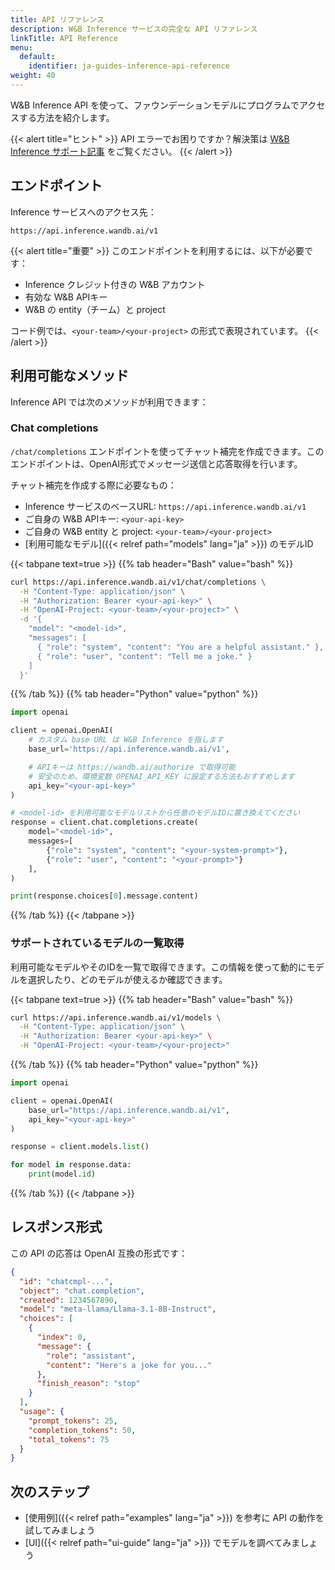 ```yaml
---
title: API リファレンス
description: W&B Inference サービスの完全な API リファレンス
linkTitle: API Reference
menu:
  default:
    identifier: ja-guides-inference-api-reference
weight: 40
---
```


W&B Inference API を使って、ファウンデーションモデルにプログラムでアクセスする方法を紹介します。

{{< alert title="ヒント" >}}
API エラーでお困りですか？解決策は [W&B Inference サポート記事](/support/inference/) をご覧ください。
{{< /alert >}}

## エンドポイント

Inference サービスへのアクセス先：

```plaintext
https://api.inference.wandb.ai/v1
```

{{< alert title="重要" >}}
このエンドポイントを利用するには、以下が必要です：
- Inference クレジット付きの W&B アカウント
- 有効な W&B APIキー
- W&B の entity（チーム）と project

コード例では、`<your-team>/<your-project>` の形式で表現されています。
{{< /alert >}}

## 利用可能なメソッド

Inference API では次のメソッドが利用できます：

### Chat completions

`/chat/completions` エンドポイントを使ってチャット補完を作成できます。このエンドポイントは、OpenAI形式でメッセージ送信と応答取得を行います。

チャット補完を作成する際に必要なもの：
- Inference サービスのベースURL: `https://api.inference.wandb.ai/v1`
- ご自身の W&B APIキー: `<your-api-key>`
- ご自身の W&B entity と project: `<your-team>/<your-project>`
- [利用可能なモデル]({{< relref path="models" lang="ja" >}}) のモデルID

{{< tabpane text=true >}}
{{% tab header="Bash" value="bash" %}}

```bash
curl https://api.inference.wandb.ai/v1/chat/completions \
  -H "Content-Type: application/json" \
  -H "Authorization: Bearer <your-api-key>" \
  -H "OpenAI-Project: <your-team>/<your-project>" \
  -d '{
    "model": "<model-id>",
    "messages": [
      { "role": "system", "content": "You are a helpful assistant." },
      { "role": "user", "content": "Tell me a joke." }
    ]
  }'
```

{{% /tab %}}
{{% tab header="Python" value="python" %}}

```python
import openai

client = openai.OpenAI(
    # カスタム base URL は W&B Inference を指します
    base_url='https://api.inference.wandb.ai/v1',

    # APIキーは https://wandb.ai/authorize で取得可能
    # 安全のため、環境変数 OPENAI_API_KEY に設定する方法もおすすめします
    api_key="<your-api-key>"
)

# <model-id> を利用可能なモデルリストから任意のモデルIDに置き換えてください
response = client.chat.completions.create(
    model="<model-id>",
    messages=[
        {"role": "system", "content": "<your-system-prompt>"},
        {"role": "user", "content": "<your-prompt>"}
    ],
)

print(response.choices[0].message.content)
```

{{% /tab %}}
{{< /tabpane >}}

### サポートされているモデルの一覧取得

利用可能なモデルやそのIDを一覧で取得できます。この情報を使って動的にモデルを選択したり、どのモデルが使えるか確認できます。

{{< tabpane text=true >}}
{{% tab header="Bash" value="bash" %}}

```bash
curl https://api.inference.wandb.ai/v1/models \
  -H "Content-Type: application/json" \
  -H "Authorization: Bearer <your-api-key>" \
  -H "OpenAI-Project: <your-team>/<your-project>" 
```

{{% /tab %}}
{{% tab header="Python" value="python" %}}

```python
import openai

client = openai.OpenAI(
    base_url="https://api.inference.wandb.ai/v1",
    api_key="<your-api-key>"
)

response = client.models.list()

for model in response.data:
    print(model.id)
```

{{% /tab %}}
{{< /tabpane >}}

## レスポンス形式

この API の応答は OpenAI 互換の形式です：

```json
{
  "id": "chatcmpl-...",
  "object": "chat.completion",
  "created": 1234567890,
  "model": "meta-llama/Llama-3.1-8B-Instruct",
  "choices": [
    {
      "index": 0,
      "message": {
        "role": "assistant",
        "content": "Here's a joke for you..."
      },
      "finish_reason": "stop"
    }
  ],
  "usage": {
    "prompt_tokens": 25,
    "completion_tokens": 50,
    "total_tokens": 75
  }
}
```

## 次のステップ

- [使用例]({{< relref path="examples" lang="ja" >}}) を参考に API の動作を試してみましょう
- [UI]({{< relref path="ui-guide" lang="ja" >}}) でモデルを調べてみましょう